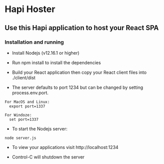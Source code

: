 # Hapi Hoster

## Use this Hapi application to host your React SPA

### Installation and running

- Install Nodejs (v12.16.1 or higher)

- Run npm install to install the dependencies

- Build your React application then copy your React client files into ./client/dist

- The server defaults to port 1234 but can be changed by setting process.env.port.
```
For MacOS and Linux:
  export port=1337

For Windoze:
  set port=1337
```

- To start the Nodejs server:
```
node server.js
```

- To view your applications visit http://localhost:1234

- Control-C will shutdown the server
